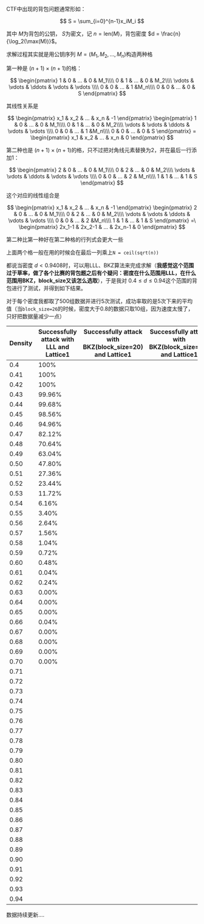 CTF中出现的背包问题通常形如：



$$
S = \sum_{i=0}^{n-1}x_iM_i
$$


其中 $M$为背包的公钥， $S$为密文，记 $n = \mathrm{len}(M)$，背包密度 $d = \frac{n}{\log_2(\max(M))}$。

求解过程其实就是用公钥序列 $M= (M_1,M_2,...,M_n)$构造两种格

第一种是 $(n+1)\times (n+1)$的格：



$$
\begin{pmatrix}
1 & 0 & ... & 0 & M_1\\\\
0 & 1 & ... & 0 & M_2\\\\
\vdots & \vdots & \ddots & \vdots & \vdots \\\\
0 & 0 & ... & 1 &M_n\\\\
0 & 0 & ... & 0 & S
\end{pmatrix}
$$


其线性关系是



$$
\begin{pmatrix}
x_1 & x_2 & ... & x_n & -1
\end{pmatrix}
\begin{pmatrix}
1 & 0 & ... & 0 & M_1\\\\
0 & 1 & ... & 0 & M_2\\\\
\vdots & \vdots & \ddots & \vdots & \vdots \\\\
0 & 0 & ... & 1 &M_n\\\\
0 & 0 & ... & 0 & S
\end{pmatrix} = \begin{pmatrix}
x_1 & x_2 & ... & x_n & 0
\end{pmatrix}
$$



第二种也是 $(n+1)\times(n+1)$的格，只不过把对角线元素替换为2，并在最后一行添加1：



$$
\begin{pmatrix}
2 & 0 & ... & 0 & M_1\\\\
0 & 2 & ... & 0 & M_2\\\\
\vdots & \vdots & \ddots & \vdots & \vdots \\\\
0 & 0 & ... & 2 & M_n\\\\
1 & 1 & ... & 1 & S
\end{pmatrix}
$$


这个对应的线性组合是



$$
\begin{pmatrix}
x_1 & x_2 & ... & x_n & -1
\end{pmatrix}
\begin{pmatrix}
2 & 0 & ... & 0 & M_1\\\\
0 & 2 & ... & 0 & M_2\\\\
\vdots & \vdots & \ddots & \vdots & \vdots \\\\
0 & 0 & ... & 2 &M_n\\\\
1 & 1 & ... & 1 & S
\end{pmatrix}
=\
\begin{pmatrix}
2x_1-1 & 2x_2-1 & ... & 2x_n-1 & 0
\end{pmatrix}
$$



第二种比第一种好在第二种格的行列式会更大一些

上面两个格一般在用的时候会在最后一列乘上`N = ceil(sqrt(n))`

都说当密度 $d < 0.9408$时，可以用LLL、BKZ算法来完成求解（**我感觉这个范围过于草率，做了各个比赛的背包题之后有个疑问：密度在什么范围用LLL，在什么范围用BKZ，block_size又该怎么选取**），于是我对 $0.4 \le d \le 0.94$这个范围的背包进行了测试，并得到如下结果。

对于每个密度我都取了500组数据并进行5次测试，成功率取的是5次下来的平均值（当`block_size=26`的时候，密度大于0.8的数据只取10组，因为速度太慢了，只好把数据量减少一点）

| Density | Successfully attack with LLL and Lattice1 | Successfully attack with BKZ(block_size=20) and Lattice1 | Successfully attack with BKZ(block_size=26) and Lattice1 | Successfully attack with LLL and Lattice2 | Successfully attack with BKZ(block_size=20) and Lattice2 | Successfully attack with BKZ(block_size=26) and Lattice2 |
| ------- | ----------------------------------------- | -------------------------------------------------------- | -------------------------------------------------------- | ----------------------------------------- | -------------------------------------------------------- | -------------------------------------------------------- |
| 0.4     | 100%                                      |                                                          |                                                          | 100%                                      | 100%                                                     | 100%                                                     |
| 0.41    | 100%                                      |                                                          |                                                          | 100%                                      | 100%                                                     | 100%                                                     |
| 0.42    | 100%                                      |                                                          |                                                          | 100%                                      | 100%                                                     | 100%                                                     |
| 0.43    | 99.96%                                    |                                                          |                                                          | 100%                                      | 100%                                                     | 100%                                                     |
| 0.44    | 99.68%                                    |                                                          |                                                          | 100%                                      | 100%                                                     | 100%                                                     |
| 0.45    | 98.56%                                    |                                                          |                                                          | 100%                                      | 100%                                                     | 100%                                                     |
| 0.46    | 94.96%                                    |                                                          |                                                          | 99.96%                                    | 100%                                                     | 100%                                                     |
| 0.47    | 82.12%                                    |                                                          |                                                          | 99.84%                                    | 100%                                                     | 100%                                                     |
| 0.48    | 70.64%                                    |                                                          |                                                          | 99.64%                                    | 100%                                                     | 100%                                                     |
| 0.49    | 63.04%                                    |                                                          |                                                          | 99.24%                                    | 100%                                                     | 100%                                                     |
| 0.50    | 47.80%                                    |                                                          |                                                          | 97.60%                                    | 100%                                                     | 100%                                                     |
| 0.51    | 27.36%                                    |                                                          |                                                          | 95.44%                                    | 100%                                                     | 100%                                                     |
| 0.52    | 23.44%                                    |                                                          |                                                          | 91.68%                                    | 100%                                                     | 100%                                                     |
| 0.53    | 11.72%                                    |                                                          |                                                          | 84.04%                                    | 100%                                                     | 100%                                                     |
| 0.54    | 6.16%                                     |                                                          |                                                          | 75.68%                                    | 100%                                                     | 100%                                                     |
| 0.55    | 3.40%                                     |                                                          |                                                          | 66.48%                                    | 100%                                                     | 100%                                                     |
| 0.56    | 2.64%                                     |                                                          |                                                          | 53.56%                                    | 100%                                                     | 100%                                                     |
| 0.57    | 1.56%                                     |                                                          |                                                          | 42.60%                                    | 100%                                                     | 100%                                                     |
| 0.58    | 1.04%                                     |                                                          |                                                          | 31.92%                                    | 100%                                                     | 100%                                                     |
| 0.59    | 0.72%                                     |                                                          |                                                          | 21.00%                                    | 100%                                                     | 100%                                                     |
| 0.60    | 0.48%                                     |                                                          |                                                          | 13.44%                                    | 100%                                                     | 100%                                                     |
| 0.61    | 0.04%                                     |                                                          |                                                          | 7.20%                                     | 99.96%                                                   | 100%                                                     |
| 0.62    | 0.24%                                     |                                                          |                                                          | 4.24%                                     | 99.88%                                                   | 100%                                                     |
| 0.63    | 0.00%                                     |                                                          |                                                          | 1.84%                                     | 99.72%                                                   | 100%                                                     |
| 0.64    | 0.00%                                     |                                                          |                                                          | 0.76%                                     | 99.20%                                                   | 100%                                                     |
| 0.65    | 0.00%                                     |                                                          |                                                          | 0.28%                                     | 98.60%                                                   | 100%                                                     |
| 0.66    | 0.04%                                     |                                                          |                                                          | 0.20%                                     | 96.72%                                                   | 99.96%                                                   |
| 0.67    | 0.00%                                     |                                                          |                                                          | 0.12%                                     | 93.44%                                                   | 99.88%                                                   |
| 0.68    | 0.00%                                     |                                                          |                                                          | 0.00%                                     | 89.44%                                                   | 99.52%                                                   |
| 0.69    | 0.00%                                     |                                                          |                                                          | 0.00%                                     | 83.44%                                                   | 99.60%                                                   |
| 0.70    | 0.00%                                     |                                                          |                                                          | 0.00%                                     | 78.16%                                                   | 98.92%                                                   |
| 0.71    |                                           |                                                          |                                                          | 0.00%                                     | 66.08%                                                   | 97.84%                                                   |
| 0.72    |                                           |                                                          |                                                          | 0.00%                                     | 56.12%                                                   | 95.96%                                                   |
| 0.73    |                                           |                                                          |                                                          | 0.00%                                     | 44.28%                                                   | 93.92%                                                   |
| 0.74    |                                           |                                                          |                                                          | 0.00%                                     | 34.60%                                                   | 90.04%                                                   |
| 0.75    |                                           |                                                          |                                                          | 0.00%                                     | 25.32%                                                   | 84.96%                                                   |
| 0.76    |                                           |                                                          |                                                          | 0.00%                                     | 17.72%                                                   | 76.60%                                                   |
| 0.77    |                                           |                                                          |                                                          | 0.00%                                     | 12.12%                                                   | 66.44%                                                   |
| 0.78    |                                           |                                                          |                                                          | 0.00%                                     | 7.84%                                                    | 58.56%                                                   |
| 0.79    |                                           |                                                          |                                                          | 0.00%                                     | 4.48%                                                    | 47.48%                                                   |
| 0.80    |                                           |                                                          |                                                          | 0.00%                                     | 2.12%                                                    | 35.68%                                                   |
| 0.81    |                                           |                                                          |                                                          | 0.00%                                     | 0.96%                                                    | 24.92%                                                   |
| 0.82    |                                           |                                                          |                                                          | 0.00%                                     | 0.32%                                                    | 17.00%                                                   |
| 0.83    |                                           |                                                          |                                                          | 0.00%                                     | 0.08%                                                    | 11.84%                                                   |
| 0.84    |                                           |                                                          |                                                          | 0.00%                                     | 0.04%                                                    | 7.00%                                                    |
| 0.85    |                                           |                                                          |                                                          | 0.00%                                     | 0.00%                                                    | 4.56%                                                    |
| 0.86    |                                           |                                                          |                                                          | 0.00%                                     | 0.00%                                                    | 2.32%                                                    |
| 0.87    |                                           |                                                          |                                                          | 0.00%                                     | 0.00%                                                    | 0.68%                                                    |
| 0.88    |                                           |                                                          |                                                          | 0.00%                                     | 0.00%                                                    | 0.40%                                                    |
| 0.89    |                                           |                                                          |                                                          | 0.00%                                     | 0.00%                                                    | 0.08%                                                    |
| 0.90    |                                           |                                                          |                                                          | 0.00%                                     | 0.00%                                                    | 0.00%                                                    |
| 0.91    |                                           |                                                          |                                                          |                                           |                                                          |                                                          |
| 0.92    |                                           |                                                          |                                                          |                                           |                                                          |                                                          |
| 0.93    |                                           |                                                          |                                                          |                                           |                                                          |                                                          |
| 0.94    |                                           |                                                          |                                                          |                                           |                                                          |                                                          |

数据持续更新....
